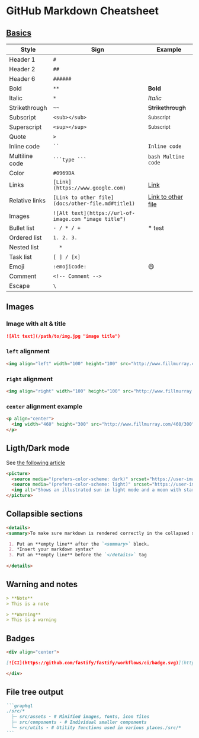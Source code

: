# GitHub Markdown Cheatsheet

## [Basics](https://docs.github.com/en/get-started/writing-on-github/getting-started-with-writing-and-formatting-on-github/basic-writing-and-formatting-syntax)
Style | Sign | Example
--- | --- | ---
Header 1 | `#` | 
Header 2 | `##` | 
Header 6 | `######` |
Bold | `**` | **Bold**
Italic | `*` | *Italic*
Strikethrough | `~~` | ~~Strikethrough~~
Subscript | `<sub></sub>` | <sub>Subscript</sub>
Superscript | `<sup></sup>` | <sup>Subscript</sup>
Quote | `>` | 
Inline code | ` `` ` | `Inline code`
Multiline code | ` ```type ``` ` | ```bash Multine code  ```
Color | `#0969DA` 
Links | `[Link](https://www.google.com)` | [Link](https://www.google.com)
Relative links | `[Link to other file](docs/other-file.md#title1)` | [Link to other file](./tools/markdown/#basics)
Images | `![Alt text](https://url-of-image.com "image title")`
Bullet list | `- / * / +` | * test
Ordered list | `1. 2. 3.`
Nested list | `  *`
Task list | `[ ] / [x]` 
Emoji | `:emojicode:` | :smile:
Comment | `<!-- Comment -->`
Escape | `\`

## Images
### Image with alt & title
```markdown
![Alt text](/path/to/img.jpg "image title")
```
### `left` alignment
```markdown
<img align="left" width="100" height="100" src="http://www.fillmurray.com/100/100">
```
### `right` alignment
```markdown
<img align="right" width="100" height="100" src="http://www.fillmurray.com/100/100">
```
### `center` alignment example
```markdown
<p align="center">
  <img width="460" height="300" src="http://www.fillmurray.com/460/300">
</p>
```

## Ligth/Dark mode
See [the following article](https://docs.github.com/en/get-started/writing-on-github/getting-started-with-writing-and-formatting-on-github/basic-writing-and-formatting-syntax#specifying-the-theme-an-image-is-shown-to)
```markdown
<picture>
  <source media="(prefers-color-scheme: dark)" srcset="https://user-images.githubusercontent.com/25423296/163456776-7f95b81a-f1ed-45f7-b7ab-8fa810d529fa.png">
  <source media="(prefers-color-scheme: light)" srcset="https://user-images.githubusercontent.com/25423296/163456779-a8556205-d0a5-45e2-ac17-42d089e3c3f8.png">
  <img alt="Shows an illustrated sun in light mode and a moon with stars in dark mode." src="https://user-images.githubusercontent.com/25423296/163456779-a8556205-d0a5-45e2-ac17-42d089e3c3f8.png">
</picture>
```

## Collapsible sections
```markdown
<details>
<summary>To make sure markdown is rendered correctly in the collapsed section...</summary>

 1. Put an **empty line** after the `<summary>` block.
 2. *Insert your markdown syntax*
 3. Put an **empty line** before the `</details>` tag
 
</details>
```

## Warning and notes
```markdown
> **Note**
> This is a note

> **Warning**
> This is a warning
```

## Badges
```markdown
<div align="center">

[![CI](https://github.com/fastify/fastify/workflows/ci/badge.svg)](https://github.com/fastify/fastify/actions/workflows/ci.yml)

</div>
```

## File tree output
````markdown
```graphql
./src/* 
  ├─ src/assets - # Minified images, fonts, icon files
  ├─ src/components - # Individual smaller components
  └─ src/utils - # Utility functions used in various places./src/* 
```
````